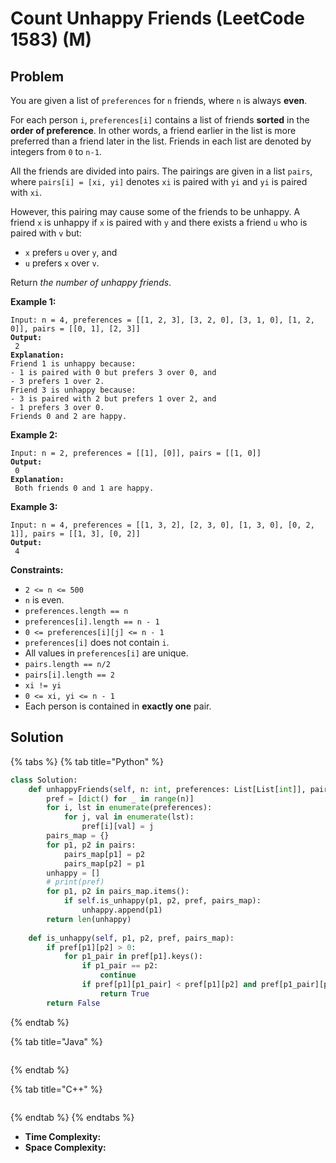 # Count Unhappy Friends (LeetCode 1583) (M)

## Problem



You are given a list of `preferences` for `n` friends, where `n` is always **even**.

For each person `i`, `preferences[i]` contains a list of friends **sorted** in the **order of preference**. In other words, a friend earlier in the list is more preferred than a friend later in the list. Friends in each list are denoted by integers from `0` to `n-1`.

All the friends are divided into pairs. The pairings are given in a list `pairs`, where `pairs[i] = [xi, yi]` denotes `xi` is paired with `yi` and `yi` is paired with `xi`.

However, this pairing may cause some of the friends to be unhappy. A friend `x` is unhappy if `x` is paired with `y` and there exists a friend `u` who is paired with `v` but:

* `x` prefers `u` over `y`, and
* `u` prefers `x` over `v`.

Return _the number of unhappy friends_.

&#x20;

**Example 1:**

<pre><code>Input: n = 4, preferences = [[1, 2, 3], [3, 2, 0], [3, 1, 0], [1, 2, 0]], pairs = [[0, 1], [2, 3]]
<strong>Output:
</strong> 2
<strong>Explanation:
</strong>Friend 1 is unhappy because:
- 1 is paired with 0 but prefers 3 over 0, and
- 3 prefers 1 over 2.
Friend 3 is unhappy because:
- 3 is paired with 2 but prefers 1 over 2, and
- 1 prefers 3 over 0.
Friends 0 and 2 are happy.
</code></pre>

**Example 2:**

<pre><code>Input: n = 2, preferences = [[1], [0]], pairs = [[1, 0]]
<strong>Output:
</strong> 0
<strong>Explanation:
</strong> Both friends 0 and 1 are happy.
</code></pre>

**Example 3:**

<pre><code>Input: n = 4, preferences = [[1, 3, 2], [2, 3, 0], [1, 3, 0], [0, 2, 1]], pairs = [[1, 3], [0, 2]]
<strong>Output:
</strong> 4
</code></pre>

&#x20;

**Constraints:**

* `2 <= n <= 500`
* `n` is even.
* `preferences.length == n`
* `preferences[i].length == n - 1`
* `0 <= preferences[i][j] <= n - 1`
* `preferences[i]` does not contain `i`.
* All values in `preferences[i]` are unique.
* `pairs.length == n/2`
* `pairs[i].length == 2`
* `xi != yi`
* `0 <= xi, yi <= n - 1`
* Each person is contained in **exactly one** pair.



## Solution

{% tabs %}
{% tab title="Python" %}
```python
class Solution:
    def unhappyFriends(self, n: int, preferences: List[List[int]], pairs: List[List[int]]) -> int:
        pref = [dict() for _ in range(n)]
        for i, lst in enumerate(preferences):
            for j, val in enumerate(lst):
                pref[i][val] = j
        pairs_map = {}
        for p1, p2 in pairs:
            pairs_map[p1] = p2
            pairs_map[p2] = p1
        unhappy = []
        # print(pref)
        for p1, p2 in pairs_map.items():
            if self.is_unhappy(p1, p2, pref, pairs_map):
                unhappy.append(p1)
        return len(unhappy)
    
    def is_unhappy(self, p1, p2, pref, pairs_map):
        if pref[p1][p2] > 0:
            for p1_pair in pref[p1].keys():
                if p1_pair == p2:
                    continue
                if pref[p1][p1_pair] < pref[p1][p2] and pref[p1_pair][p1] < pref[p1_pair][pairs_map[p1_pair]]:
                    return True
        return False
```
{% endtab %}

{% tab title="Java" %}
```java
```
{% endtab %}

{% tab title="C++" %}
```cpp
```
{% endtab %}
{% endtabs %}

* **Time Complexity:**
* **Space Complexity:**
